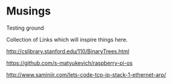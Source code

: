 # Musings
Testing ground

Collection of Links which will inspire things here.

http://cslibrary.stanford.edu/110/BinaryTrees.html

https://github.com/s-matyukevich/raspberry-pi-os

http://www.saminiir.com/lets-code-tcp-ip-stack-1-ethernet-arp/
